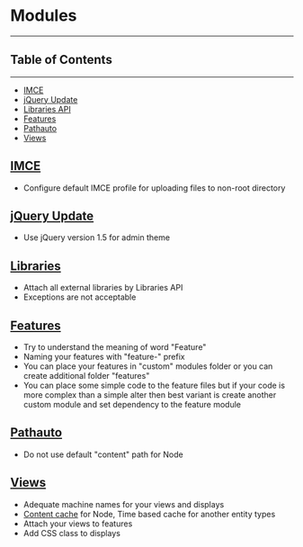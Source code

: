 # Modules
* * *

## Table of Contents
* * *

- [IMCE](#imce)
- [jQuery Update](#jquery_update)
- [Libraries API](#libraries)
- [Features](#features)
- [Pathauto](#pathauto)
- [Views](#views)

## [IMCE](https://www.drupal.org/project/imce)

  * Configure default IMCE profile for uploading files to non-root directory
 
## [jQuery Update](https://www.drupal.org/project/jquery_update)

  * Use jQuery version 1.5 for admin theme
    
## [Libraries](https://www.drupal.org/project/libraries)

  * Attach all external libraries by Libraries API
  * Exceptions are not acceptable
  
## [Features](https://www.drupal.org/project/features)

  * Try to understand the meaning of word "Feature"
  * Naming your features with "feature-" prefix
  * You can place your features in "custom" modules folder or you can create additional folder "features"
  * You can place some simple code to the feature files but if your code is more complex than a simple alter then best variant is create another custom module and set dependency to the feature module
  
## [Pathauto](https://www.drupal.org/project/pathauto)

  * Do not use default "content" path for Node
  
## [Views](https://www.drupal.org/project/views)

  * Adequate machine names for your views and displays
  * [Content cache](https://www.drupal.org/project/views_content_cache) for Node, Time based cache for another entity types
  * Attach your views to features
  * Add CSS class to displays